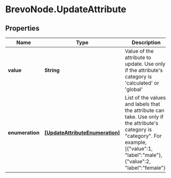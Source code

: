 # BrevoNode.UpdateAttribute

## Properties
Name | Type | Description | Notes
------------ | ------------- | ------------- | -------------
**value** | **String** | Value of the attribute to update. Use only if the attribute's category is 'calculated' or 'global' | [optional] 
**enumeration** | [**[UpdateAttributeEnumeration]**](UpdateAttributeEnumeration.md) | List of the values and labels that the attribute can take. Use only if the attribute's category is \"category\". For example, [{\"value\":1, \"label\":\"male\"}, {\"value\":2, \"label\":\"female\"}] | [optional] 


